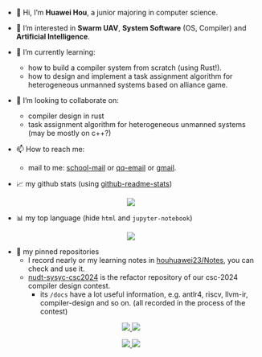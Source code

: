 - 👋 Hi, I’m **Huawei Hou**, a junior majoring in computer science.
- 👀 I’m interested in **Swarm UAV**, **System Software** (OS, Compiler) and **Artificial Intelligence**.
- 🌱 I’m currently learning:
  - how to build a compiler system from scratch (using Rust!).
  - how to design and implement a task assignment algorithm for heterogeneous unmanned systems based on alliance game.
- 💞️ I’m looking to collaborate on:
  - compiler design in rust
  - task assignment algorithm for heterogeneous unmanned systems (may be mostly on c++?)
- 📫 How to reach me:

  - mail to me: <a href="mailto:houhuawei666@nudt.edu.cn">school-mail</a> or <a href="mailto:2589622350@qq.com">qq-email</a> or <a href="mailto:huaweihou86@gmial">gmail</a>.

- 📈 my github stats (using [github-readme-stats](https://github.com/anuraghazra/github-readme-stats))

<p align="center"> <img src="https://github-readme-stats.vercel.app/api?username=houhuawei23&show_icons=true&count_private=true"/>

- 📊 my top language (hide `html` and `jupyter-notebook`)

<p align="center"> <img src="https://github-readme-stats.vercel.app/api/top-langs/?username=houhuawei23&layout=compact&hide=html,jupyter%20notebook"/>

- 📕 my pinned repositories
  - I record nearly or my learning notes in [houhuawei23/Notes](https://github.com/houhuawei23/Notes), you can check and use it.
  - [nudt-sysyc-csc2024](https://github.com/houhuawei23/nudt-sysyc-csc2024) is the refactor repository of our csc-2024 compiler design contest.
    - its `/docs` have a lot useful information, e.g. antlr4, riscv, llvm-ir, compiler-design and so on. (all recorded in the process of the contest)

<p align="center">
<a href="https://github.com/houhuawei23/Notes">
   <img src="https://github-readme-stats.vercel.app/api/pin/?username=houhuawei23&repo=Notes&show_owner=true" />
</a>
<a href="https://github.com/DL-for-Hyperspectral-Imager/DL_HSI_swift_classify">
   <img src="https://github-readme-stats.vercel.app/api/pin/?username=DL-for-Hyperspectral-Imager&repo=DL_HSI_swift_classify" />
</a>

<p align="center">
<a href="https://github.com/houhuawei23/nudt-sysyc-csc2024">
   <img src="https://github-readme-stats.vercel.app/api/pin/?username=houhuawei23&repo=nudt-sysyc-csc2024" />
</a>
<a href="https://github.com/houhuawei23/nudt-sysy-compiler-csc2024-origin">
   <img src="https://github-readme-stats.vercel.app/api/pin/?username=houhuawei23&repo=nudt-sysy-compiler-csc2024-origin" />
</a>

<!---
houhuawei23/houhuawei23 is a ✨ special ✨ repository because its `README.md` (this file) appears on your GitHub profile.
You can click the Preview link to take a look at your changes.
--->

<!--
[Dynamically generated stats for your github readmes](https://github.com/anuraghazra/github-readme-stats/)
[Awesome GitHub Profile READMEs](https://github.com/abhisheknaiidu/awesome-github-profile-readme)
 -->
